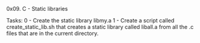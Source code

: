 0x09. C - Static libraries

Tasks:
0 - Create the static library libmy.a
1 - Create a script called create_static_lib.sh that creates a static library called liball.a from all the .c files that are in the current directory.

